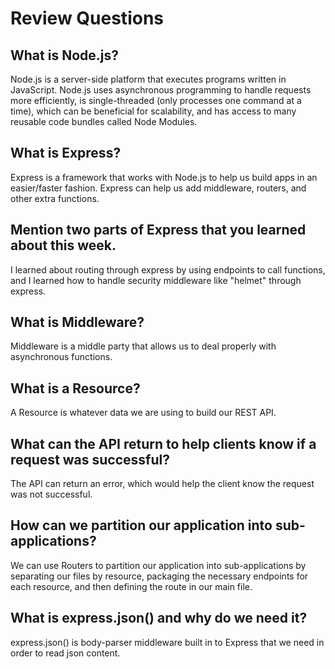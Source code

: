 # Review Questions

## What is Node.js?
Node.js is a server-side platform that executes programs written in JavaScript. Node.js uses asynchronous programming to handle requests more efficiently, is single-threaded (only processes one command at a time), which can be beneficial for scalability, and has access to many reusable code bundles called Node Modules.
## What is Express?
Express is a framework that works with Node.js to help us build apps in an easier/faster fashion. Express can help us add middleware, routers, and other extra functions.

## Mention two parts of Express that you learned about this week.
I learned about routing through express by using endpoints to call functions, and I learned how to handle security middleware like "helmet" through express.

## What is Middleware?
Middleware is a middle party that allows us to deal properly with asynchronous functions.

## What is a Resource?
A Resource is whatever data we are using to build our REST API.

## What can the API return to help clients know if a request was successful?
The API can return an error, which would help the client know the request was not successful.

## How can we partition our application into sub-applications?
We can use Routers to partition our application into sub-applications by separating our files by resource, packaging the necessary endpoints for each resource, and then defining the route in our main file.

## What is express.json() and why do we need it?
express.json() is body-parser middleware built in to Express that we need in order to read json content.